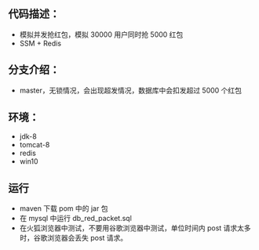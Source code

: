 ## 代码描述：
- 模拟并发抢红包，模拟 30000 用户同时抢 5000 红包
- SSM + Redis

## 分支介绍：
- master，无锁情况，会出现超发情况，数据库中会扣发超过 5000 个红包

## 环境：
- jdk-8
- tomcat-8
- redis
- win10

## 运行
- maven 下载 pom 中的 jar 包
- 在 mysql 中运行 db_red_packet.sql
- 在火狐浏览器中测试，不要用谷歌浏览器中测试，单位时间内 post 请求太多时，谷歌浏览器会丢失 post 请求。
